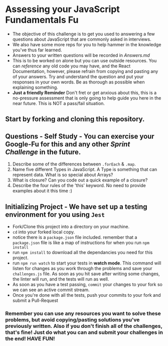# Assessing your JavaScript Fundamentals Fu
* The objective of this challenge is to get you used to answering a few questions about JavaScript that are commonly asked in interviews. 
* We also have some more reps for you to help hammer in the knowledge you've thus far learned.
* Answers to your written questions will be recorded in *Answers.md* 
* This is to be worked on alone but you can use outside resources. You can *reference* any old code you may have, and the React Documentation, however, please refrain from copying and pasting any of your answers. Try and understand the question and put your responses in your own words. Be as thorough as possible when explaining something. 
* **Just a friendly Reminder** Don't fret or get anxious about this, this is a no-pressure assessment that is only going to help guide you here in the near future. This is NOT a pass/fail situation. 
## Start by forking and cloning this repository.
## Questions - Self Study - You can exercise your Google-Fu for this and any other _Sprint Challenge_ in the future.
1. Describe some of the differences between `.forEach` & `.map`.
2. Name five different Types in JavaScript. A Type is something that can represent data. What is so special about Arrays?
3. What is closure? Can you code out a quick example of a closure?
4. Describe the four rules of the 'this' keyword. No need to provide examples about it this time :)

## Initializing Project - We have set up a testing environment for you using `Jest`
* Fork/Clone this project into a directory on your machine.
* `cd` into your forked local copy.
* notice there is a `package.json` file included. remember that a `package.json` file is like a map of instructions for when you run `npm install`
* run `npm install` to download all the dependancies you need for this project.
* run `npm run watch` to start your tests in **watch mode**. This command will listen for changes as you work through the problems and save your `challenges.js` file. As soon as you hit save after writing some changes, the linter will run, and the tests will run as well. 
* As soon as you have a test passing, `commit` your changes to your fork so we can see an active commit stream.
* Once you're done with all the tests, push your commits to your fork and submit a Pull-Request

### Remember you can use any resources you want to solve these problems, but avoid copying/pasting solutions you've previously written. Also if you don't finish all of the challenges, that's fine! Just do what you can and submit your challenges in the end! HAVE FUN!

